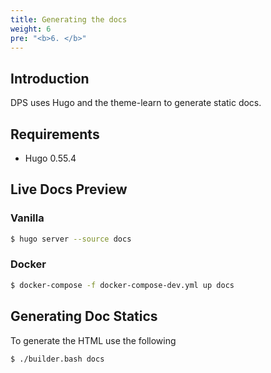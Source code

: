 ```yaml
---
title: Generating the docs
weight: 6
pre: "<b>6. </b>"
---
```


## Introduction

DPS uses Hugo and the theme-learn to generate static docs.


## Requirements
* Hugo 0.55.4

## Live Docs Preview

### Vanilla

```bash
$ hugo server --source docs
```

### Docker

```bash
$ docker-compose -f docker-compose-dev.yml up docs
```

## Generating Doc Statics

To generate the HTML use the following

```bash
$ ./builder.bash docs
```
